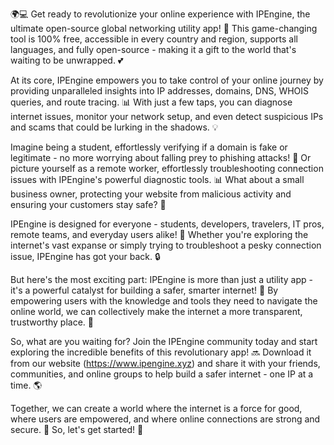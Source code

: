 🌍💻 Get ready to revolutionize your online experience with IPEngine, the ultimate open-source global networking utility app! 🚀 This game-changing tool is 100% free, accessible in every country and region, supports all languages, and fully open-source - making it a gift to the world that's waiting to be unwrapped. 💕

At its core, IPEngine empowers you to take control of your online journey by providing unparalleled insights into IP addresses, domains, DNS, WHOIS queries, and route tracing. 📊 With just a few taps, you can diagnose internet issues, monitor your network setup, and even detect suspicious IPs and scams that could be lurking in the shadows. 💡

Imagine being a student, effortlessly verifying if a domain is fake or legitimate - no more worrying about falling prey to phishing attacks! 👀 Or picture yourself as a remote worker, effortlessly troubleshooting connection issues with IPEngine's powerful diagnostic tools. 📊 What about a small business owner, protecting your website from malicious activity and ensuring your customers stay safe? 💪

IPEngine is designed for everyone - students, developers, travelers, IT pros, remote teams, and everyday users alike! 🌈 Whether you're exploring the internet's vast expanse or simply trying to troubleshoot a pesky connection issue, IPEngine has got your back. 🔒

But here's the most exciting part: IPEngine is more than just a utility app - it's a powerful catalyst for building a safer, smarter internet! 🌟 By empowering users with the knowledge and tools they need to navigate the online world, we can collectively make the internet a more transparent, trustworthy place. 💯

So, what are you waiting for? Join the IPEngine community today and start exploring the incredible benefits of this revolutionary app! 🔜 Download it from our website (https://www.ipengine.xyz) and share it with your friends, communities, and online groups to help build a safer internet - one IP at a time. 🌎

Together, we can create a world where the internet is a force for good, where users are empowered, and where online connections are strong and secure. 💪 So, let's get started! 🚀
